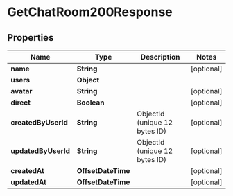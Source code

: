 

# GetChatRoom200Response


## Properties

| Name | Type | Description | Notes |
|------------ | ------------- | ------------- | -------------|
|**name** | **String** |  |  [optional] |
|**users** | **Object** |  |  |
|**avatar** | **String** |  |  [optional] |
|**direct** | **Boolean** |  |  [optional] |
|**createdByUserId** | **String** | ObjectId (unique 12 bytes ID) |  [optional] |
|**updatedByUserId** | **String** | ObjectId (unique 12 bytes ID) |  [optional] |
|**createdAt** | **OffsetDateTime** |  |  [optional] |
|**updatedAt** | **OffsetDateTime** |  |  [optional] |



